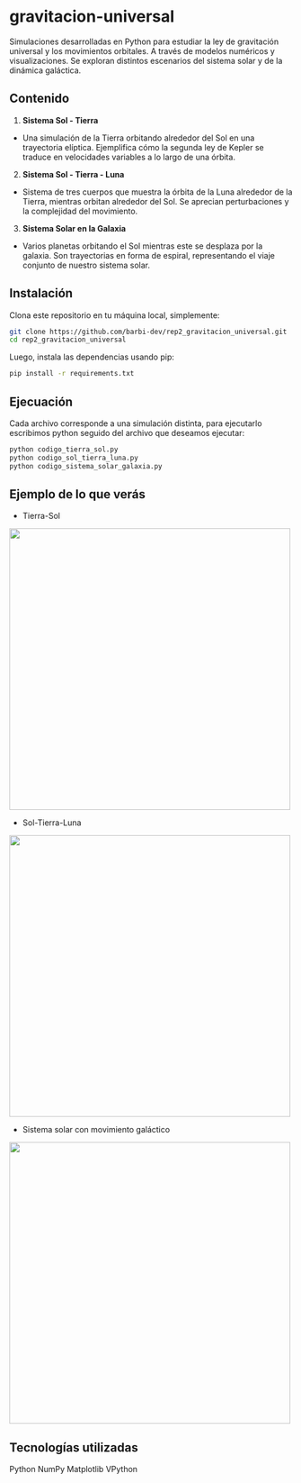 # gravitacion-universal
Simulaciones desarrolladas en Python para estudiar la ley de gravitación universal y los movimientos orbitales. A través de modelos numéricos y visualizaciones. Se exploran distintos escenarios del sistema solar y de la dinámica galáctica.
## Contenido
1.  **Sistema Sol - Tierra**
- Una simulación de la Tierra orbitando alrededor del Sol en una trayectoria elíptica. Ejemplifica cómo la segunda ley de Kepler se traduce en velocidades variables a lo largo de una órbita.
2.  **Sistema Sol - Tierra - Luna**
- Sistema de tres cuerpos que muestra la órbita de la Luna alrededor de la Tierra, mientras orbitan alrededor del Sol. Se aprecian perturbaciones y la complejidad del movimiento.

3. **Sistema Solar en la Galaxia**
- Varios planetas orbitando el Sol mientras este se desplaza por la galaxia. Son trayectorias en forma de espiral, representando el viaje conjunto de nuestro sistema solar.

 
## Instalación
Clona este repositorio en tu máquina local, simplemente:

```bash
git clone https://github.com/barbi-dev/rep2_gravitacion_universal.git
cd rep2_gravitacion_universal
```
Luego, instala las dependencias usando pip:
```bash
pip install -r requirements.txt
```
## Ejecuación
Cada archivo corresponde a una simulación distinta, para ejecutarlo escribimos python seguido del archivo que deseamos ejecutar:
```bash
python codigo_tierra_sol.py
python codigo_sol_tierra_luna.py
python codigo_sistema_solar_galaxia.py
```
## Ejemplo de lo que verás
- Tierra-Sol
<img src="tierra-sol.gif" width="500" >


- Sol-Tierra-Luna
<img src="luna-tierra-sol.gif" width="500" >


- Sistema solar con movimiento galáctico
<img src="sistema-galaxia.gif" width="500" >

## Tecnologías utilizadas
Python
NumPy
Matplotlib
VPython

